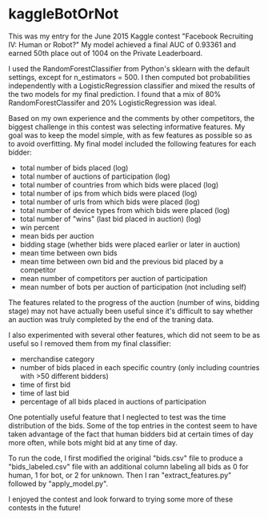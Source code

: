 # kaggleBotOrNot
This was my entry for the June 2015 Kaggle contest "Facebook Recruiting IV: Human or Robot?" My model achieved a final AUC of 0.93361 and earned 50th place out of 1004 on the Private Leaderboard.

I used the RandomForestClassifier from Python's sklearn with the default settings, except for n_estimators = 500. I then
computed bot probabilities independently with a LogisticRegression classifier and mixed the results of the two models for
my final prediction. I found that a mix of 80% RandomForestClassifer and 20% LogisticRegression was ideal.

Based on my own experience and the comments by other competitors, the biggest challenge in this contest was selecting
informative features. My goal was to keep the model simple, with as few features as possible so as to avoid overfitting.
My final model included the following features for each bidder:
  - total number of bids placed (log)
  - total number of auctions of participation (log)
  - total number of countries from which bids were placed (log)
  - total number of ips from which bids were placed (log)
  - total number of urls from which bids were placed (log)
  - total number of device types from which bids were placed (log)
  - total number of "wins" (last bid placed in auction) (log)
  - win percent
  - mean bids per auction
  - bidding stage (whether bids were placed earlier or later in auction)
  - mean time between own bids
  - mean time between own bid and the previous bid placed by a competitor
  - mean number of competitors per auction of participation
  - mean number of bots per auction of participation (not including self)
  
The features related to the progress of the auction (number of wins, bidding stage) may not have actually been useful since it's
difficult to say whether an auction was truly completed by the end of the traning data.

I also experimented with several other features, which did not seem to be as useful so I removed them from my final classifier: 
  - merchandise category
  - number of bids placed in each specific country (only including countries with >50 different bidders)
  - time of first bid
  - time of last bid
  - percentage of all bids placed in auctions of participation
  
One potentially useful feature that I neglected to test was the time distribution of the bids. Some of the top entries in the
contest seem to have taken advantage of the fact that human bidders bid at certain times of day more often, while bots might
bid at any time of day.

To run the code, I first modified the original "bids.csv" file to produce a "bids_labeled.csv" file with an additional column labeling all bids
as 0 for human, 1 for bot, or 2 for unknown. Then I ran "extract_features.py" followed by "apply_model.py".

I enjoyed the contest and look forward to trying some more of these contests in the future!
